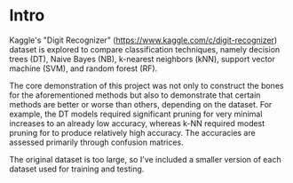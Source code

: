 # Intro

Kaggle's "Digit Recognizer" (https://www.kaggle.com/c/digit-recognizer) dataset is explored to compare classification techniques, namely decision trees (DT), Naive Bayes (NB), k-nearest neighbors (kNN), support vector machine (SVM), and random forest (RF).

The core demonstration of this project was not only to construct the bones for the aforementioned methods but also to demonstrate that certain methods are better or worse than others, depending on the dataset. For example, the DT models required significant pruning for very minimal increases to an already low accuracy, whereas k-NN required modest pruning for to produce relatively high accuracy. The accuracies are assessed primarily through confusion matrices.

The original dataset is too large, so I've included a smaller version of each dataset used for training and testing.
